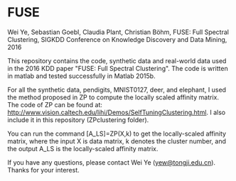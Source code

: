 # FUSE
Wei Ye, Sebastian Goebl, Claudia Plant, Christian Böhm, FUSE: Full Spectral Clustering, SIGKDD Conference on Knowledge Discovery and Data Mining, 2016

This repository contains the code, synthetic data and real-world data used in the 2016 KDD paper "FUSE: Full Spectral Clustering". The code is written in matlab and tested successfully in Matlab 2015b. 

For all the synthetic data, pendigits, MNIST0127, deer, and elephant, I used the method proposed in ZP to compute the locally scaled affinity matrix. The code of ZP can be found at: http://www.vision.caltech.edu/lihi/Demos/SelfTuningClustering.html. I also include it in this repository (ZPclustering folder).

You can run the command [A_LS]=ZP(X,k) to get the locally-scaled affinity matrix, where the input X is data matrix, k denotes the cluster number, and the output A_LS is the locally-scaled affinity matrix.

If you have any questions, please contact Wei Ye (yew@tongji.edu.cn). Thanks for your interest.

